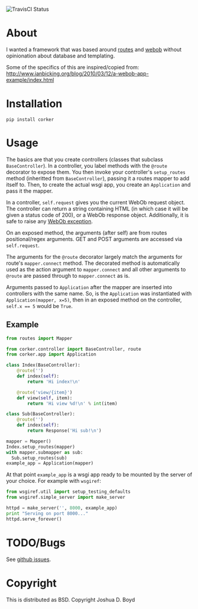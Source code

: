 ![TravisCI Status](https://api.travis-ci.org/jd-boyd/corker.png)

# About

I wanted a framework that was based around
[routes](https://github.com/bbangert/routes) and
[webob](http://webob.org/) without opinionation about database and
templating.

Some of the specifics of this are inspired/copied from: http://www.ianbicking.org/blog/2010/03/12/a-webob-app-example/index.html

# Installation

  `pip install corker`

# Usage

The basics are that you create controllers (classes that subclass
`BaseController`).  In a controller, you label methods with the `@route`
decorator to expose them.  You then invoke your controller's
`setup_routes` method (inheritted from `BaseController`), passing it a
routes mapper to add itself to.  Then, to create the actual wsgi app,
you create an `Application` and pass it the mapper.

In a controller, `self.request` gives you the current WebOb request
object.  The controller can return a string containing HTML (in which
case it will be given a status code of 200), or a WebOb response object.
Additionally, it is safe to raise any
[WebOb exception](http://webob.readthedocs.org/en/latest/modules/exceptions.html).

On an exposed method, the arguments (after self) are from routes
positional/regex arguments.  GET and POST arguments are accessed via
`self.request`.

The arguments for the `@route` decorator largely match the arguments for
route's `mapper.connect` method.  The decorated method is automatically
used as the action argument to `mapper.connect` and all other arguments
to `@route` are passed through to `mapper.connect` as is.

Arguments passed to `Application` after the mapper are inserted into
controllers with the same name.  So, is the `Application` was
instantiated with `Application(mapper, x=5)`, then in an exposed method
on the controller, `self.x == 5` would be `True`.

## Example

```python
from routes import Mapper

from corker.controller import BaseController, route
from corker.app import Application

class Index(BaseController):
    @route('')
    def index(self):
        return 'Hi index!\n'

    @route('view/{item}')
    def view(self, item):
        return 'Hi view %d!\n' % int(item)

class Sub(BaseController):
    @route('')
    def index(self):
        return Response('Hi sub!\n')

mapper = Mapper()
Index.setup_routes(mapper)
with mapper.submapper as sub:
  Sub.setup_routes(sub)
example_app = Application(mapper)
```

At that point `example_app` is a wsgi app ready to be mounted by the
server of your choice.  For example with `wsgiref`:

```python
from wsgiref.util import setup_testing_defaults
from wsgiref.simple_server import make_server

httpd = make_server('', 8000, example_app)
print "Serving on port 8000..."
httpd.serve_forever()
```


# TODO/Bugs

See [github issues](https://github.com/jd-boyd/corker/issues).

# Copyright
  This is distributed as BSD.  Copyright Joshua D. Boyd
